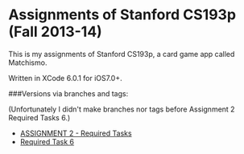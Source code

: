 Assignments of Stanford CS193p (Fall 2013-14)
======

This is my assignments of Stanford CS193p, a card game app called Matchismo.

Written in XCode 6.0.1 for iOS7.0+.

###Versions via branches and tags:

(Unfortunately I didn't make branches nor tags before Assignment 2 Required Tasks 6.)

- [ASSIGNMENT 2 - Required Tasks](https://github.com/GoGoCav/CS193P-Matchismo/tree/Assignment2RequiredTasks)
 - [Required Task 6](https://github.com/GoGoCav/CS193P-Matchismo/tree/Assignment2RequiredTasks)








